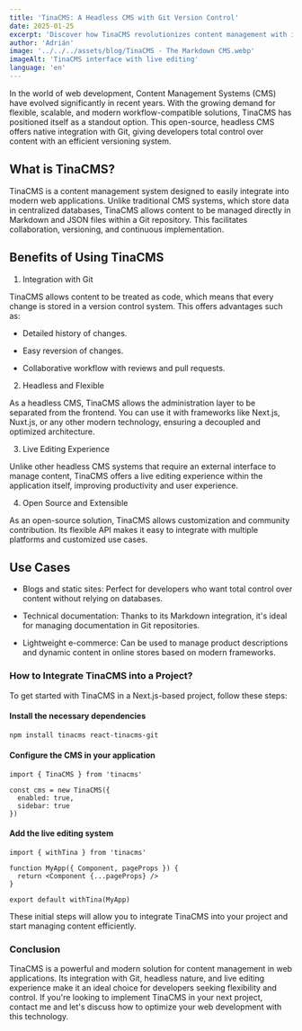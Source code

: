 ```yaml
---
title: 'TinaCMS: A Headless CMS with Git Version Control'
date: 2025-01-25
excerpt: 'Discover how TinaCMS revolutionizes content management with its headless approach, Git integration, and version control.'
author: 'Adrián'
image: '../../../assets/blog/TinaCMS - The Markdown CMS.webp'
imageAlt: 'TinaCMS interface with live editing'
language: 'en'
---
```


In the world of web development, Content Management Systems (CMS) have evolved significantly in recent years. With the growing demand for flexible, scalable, and modern workflow-compatible solutions, TinaCMS has positioned itself as a standout option. This open-source, headless CMS offers native integration with Git, giving developers total control over content with an efficient versioning system.

## What is TinaCMS?

TinaCMS is a content management system designed to easily integrate into modern web applications. Unlike traditional CMS systems, which store data in centralized databases, TinaCMS allows content to be managed directly in Markdown and JSON files within a Git repository. This facilitates collaboration, versioning, and continuous implementation.

## Benefits of Using TinaCMS

1. Integration with Git

TinaCMS allows content to be treated as code, which means that every change is stored in a version control system. This offers advantages such as:

- Detailed history of changes.

- Easy reversion of changes.

- Collaborative workflow with reviews and pull requests.

2. Headless and Flexible

As a headless CMS, TinaCMS allows the administration layer to be separated from the frontend. You can use it with frameworks like Next.js, Nuxt.js, or any other modern technology, ensuring a decoupled and optimized architecture.

3. Live Editing Experience

Unlike other headless CMS systems that require an external interface to manage content, TinaCMS offers a live editing experience within the application itself, improving productivity and user experience.

4. Open Source and Extensible

As an open-source solution, TinaCMS allows customization and community contribution. Its flexible API makes it easy to integrate with multiple platforms and customized use cases.

## Use Cases

- Blogs and static sites: Perfect for developers who want total control over content without relying on databases.

- Technical documentation: Thanks to its Markdown integration, it's ideal for managing documentation in Git repositories.

- Lightweight e-commerce: Can be used to manage product descriptions and dynamic content in online stores based on modern frameworks.

### How to Integrate TinaCMS into a Project?

To get started with TinaCMS in a Next.js-based project, follow these steps:

#### Install the necessary dependencies

```sh
npm install tinacms react-tinacms-git
```

#### Configure the CMS in your application

```tsx
import { TinaCMS } from 'tinacms'

const cms = new TinaCMS({
  enabled: true,
  sidebar: true
})
```

#### Add the live editing system

```tsx
import { withTina } from 'tinacms'

function MyApp({ Component, pageProps }) {
  return <Component {...pageProps} />
}

export default withTina(MyApp)
```

These initial steps will allow you to integrate TinaCMS into your project and start managing content efficiently.

### Conclusion

TinaCMS is a powerful and modern solution for content management in web applications. Its integration with Git, headless nature, and live editing experience make it an ideal choice for developers seeking flexibility and control. If you're looking to implement TinaCMS in your next project, contact me and let's discuss how to optimize your web development with this technology.
